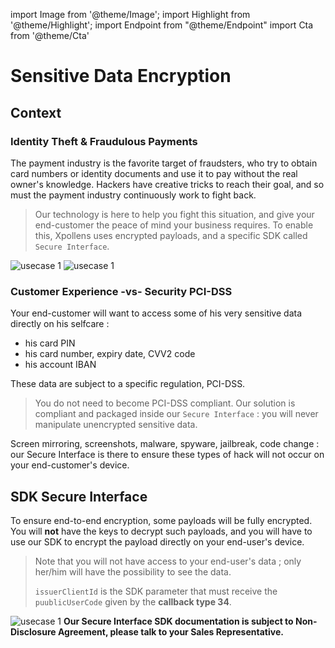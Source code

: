 import Image from '@theme/Image';
import Highlight from '@theme/Highlight';
import Endpoint from "@theme/Endpoint"
import Cta from '@theme/Cta'





# Sensitive Data Encryption





## Context

### Identity Theft & Fraudulous Payments

The payment industry is the favorite target of fraudsters, who try to obtain card numbers or identity documents and use it to pay without the real owner's knowledge. Hackers have creative tricks to reach their goal, and so must the payment industry continuously work to fight back.

> 
> Our technology is here to help you fight this situation, and give your end-customer the peace of mind your business requires.
> To enable this, Xpollens uses encrypted payloads, and a specific SDK called ```Secure Interface```.
> 

<Image src="docs/SCA-getPIN.png" alt="usecase 1"/>
<Image src="docs/SCA-getPAN.png" alt="usecase 1"/>

### Customer Experience -vs- Security PCI-DSS

Your end-customer will want to access some of his very sensitive data directly on his selfcare :
- his card PIN
- his card number, expiry date, CVV2 code
- his account IBAN

These data are subject to a specific regulation, PCI-DSS.

> You do not need to become PCI-DSS compliant. Our solution is compliant and packaged inside our ```Secure Interface``` : you will never manipulate unencrypted sensitive data.

<Highlight type="tip">
Screen mirroring, screenshots, malware, spyware, jailbreak, code change : our Secure Interface is there to ensure these types of hack will not occur on your end-customer's device.
</Highlight>




## SDK Secure Interface

To ensure end-to-end encryption, some payloads will be fully encrypted. You will **not** have the keys to decrypt such payloads, and you will have to use our SDK to encrypt the payload directly on your end-user's device.

> Note that you will not have access to your end-user's data ; only her/him will have the possibility to see the data.
> 
> ``` issuerClientId ``` is the SDK parameter that must receive the ``` puublicUserCode ``` given by the **callback type 34**.

<Image src="docs/SCA-encryption-basics.png" alt="usecase 1"/>

<Highlight type="caution">
<b class="term">Our Secure Interface SDK documentation is subject to Non-Disclosure Agreement, please talk to your Sales Representative.</b>
</Highlight>

